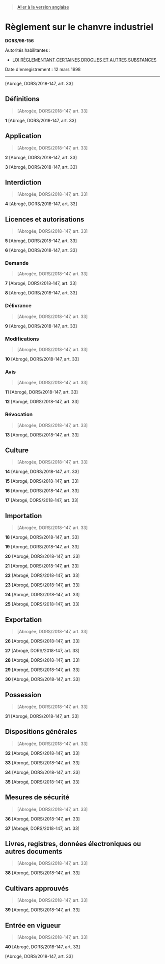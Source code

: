 > [Aller à la version anglaise](/en/Regulations/Statutory%20Orders%20and%20Regulations/98/156.md)

# Règlement sur le chanvre industriel

**DORS/98-156**

Autorités habilitantes : 
- [LOI RÉGLEMENTANT CERTAINES DROGUES ET AUTRES SUBSTANCES](/fr/Lois/Lois%20du%20Canada/1996/ch.%2019.md)

Date d'enregistrement : 12 mars 1998

----------


[Abrogé, DORS/2018-147, art. 33]



## Définitions
> [Abrogée, DORS/2018-147, art. 33]



**1** [Abrogé, DORS/2018-147, art. 33]




## Application
> [Abrogée, DORS/2018-147, art. 33]



**2** [Abrogé, DORS/2018-147, art. 33]



**3** [Abrogé, DORS/2018-147, art. 33]




## Interdiction
> [Abrogée, DORS/2018-147, art. 33]



**4** [Abrogé, DORS/2018-147, art. 33]




## Licences et autorisations
> [Abrogée, DORS/2018-147, art. 33]



**5** [Abrogé, DORS/2018-147, art. 33]



**6** [Abrogé, DORS/2018-147, art. 33]




### Demande
> [Abrogée, DORS/2018-147, art. 33]



**7** [Abrogé, DORS/2018-147, art. 33]



**8** [Abrogé, DORS/2018-147, art. 33]




### Délivrance
> [Abrogée, DORS/2018-147, art. 33]



**9** [Abrogé, DORS/2018-147, art. 33]




### Modifications
> [Abrogée, DORS/2018-147, art. 33]



**10** [Abrogé, DORS/2018-147, art. 33]




### Avis
> [Abrogée, DORS/2018-147, art. 33]



**11** [Abrogé, DORS/2018-147, art. 33]



**12** [Abrogé, DORS/2018-147, art. 33]




### Révocation
> [Abrogée, DORS/2018-147, art. 33]



**13** [Abrogé, DORS/2018-147, art. 33]




## Culture
> [Abrogée, DORS/2018-147, art. 33]



**14** [Abrogé, DORS/2018-147, art. 33]



**15** [Abrogé, DORS/2018-147, art. 33]



**16** [Abrogé, DORS/2018-147, art. 33]



**17** [Abrogé, DORS/2018-147, art. 33]




## Importation
> [Abrogée, DORS/2018-147, art. 33]



**18** [Abrogé, DORS/2018-147, art. 33]



**19** [Abrogé, DORS/2018-147, art. 33]



**20** [Abrogé, DORS/2018-147, art. 33]



**21** [Abrogé, DORS/2018-147, art. 33]



**22** [Abrogé, DORS/2018-147, art. 33]



**23** [Abrogé, DORS/2018-147, art. 33]



**24** [Abrogé, DORS/2018-147, art. 33]



**25** [Abrogé, DORS/2018-147, art. 33]




## Exportation
> [Abrogée, DORS/2018-147, art. 33]



**26** [Abrogé, DORS/2018-147, art. 33]



**27** [Abrogé, DORS/2018-147, art. 33]



**28** [Abrogé, DORS/2018-147, art. 33]



**29** [Abrogé, DORS/2018-147, art. 33]



**30** [Abrogé, DORS/2018-147, art. 33]




## Possession
> [Abrogée, DORS/2018-147, art. 33]



**31** [Abrogé, DORS/2018-147, art. 33]




## Dispositions générales
> [Abrogée, DORS/2018-147, art. 33]



**32** [Abrogé, DORS/2018-147, art. 33]



**33** [Abrogé, DORS/2018-147, art. 33]



**34** [Abrogé, DORS/2018-147, art. 33]



**35** [Abrogé, DORS/2018-147, art. 33]




## Mesures de sécurité
> [Abrogée, DORS/2018-147, art. 33]



**36** [Abrogé, DORS/2018-147, art. 33]



**37** [Abrogé, DORS/2018-147, art. 33]




## Livres, registres, données électroniques ou autres documents
> [Abrogée, DORS/2018-147, art. 33]



**38** [Abrogé, DORS/2018-147, art. 33]




## Cultivars approuvés
> [Abrogée, DORS/2018-147, art. 33]



**39** [Abrogé, DORS/2018-147, art. 33]




## Entrée en vigueur
> [Abrogée, DORS/2018-147, art. 33]



**40** [Abrogé, DORS/2018-147, art. 33]


[Abrogé, DORS/2018-147, art. 33]


